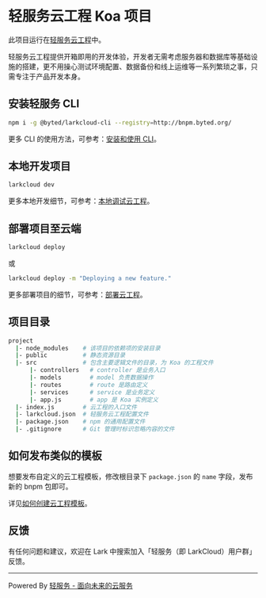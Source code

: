 # 轻服务云工程 Koa 项目

此项目运行在[轻服务云工程](https://larkcloud.bytedance.net/docs/cloud-project/quickstart.html)中。

轻服务云工程提供开箱即用的开发体验，开发者无需考虑服务器和数据库等基础设施的搭建，更不用操心测试环境配置、数据备份和线上运维等一系列繁琐之事，只需专注于产品开发本身。

## 安装轻服务 CLI

```sh
npm i -g @byted/larkcloud-cli --registry=http://bnpm.byted.org/
```

更多 CLI 的使用方法，可参考：[安装和使用 CLI](https://larkcloud.bytedance.net/docs/cloud-project/cli.html)。

## 本地开发项目

```sh
larkcloud dev
```

更多本地开发细节，可参考：[本地调试云工程](https://larkcloud.bytedance.net/docs/cloud-project/dev.html)。

## 部署项目至云端

```sh
larkcloud deploy
```

或

```sh
larkcloud deploy -m "Deploying a new feature."
```

更多部署项目的细节，可参考：[部署云工程](https://larkcloud.bytedance.net/docs/cloud-project/deploy.html)。

## 项目目录

```sh
project
  |- node_modules    # 该项目的依赖项的安装目录
  |- public          # 静态资源目录
  |- src             # 包含主要逻辑文件的目录，为 Koa 的工程文件
      |- controllers   # controller 是业务入口
      |- models        # model 负责数据操作
      |- routes        # route 是路由定义
      |- services      # service 是业务定义
      |- app.js        # app 是 Koa 实例定义
  |- index.js        # 云工程的入口文件
  |- larkcloud.json  # 轻服务云工程配置文件
  |- package.json    # npm 的通用配置文件
  |- .gitignore      # Git 管理时标识忽略内容的文件
```
## 如何发布类似的模板
想要发布自定义的云工程模板，修改根目录下 `package.json` 的 `name` 字段，发布新的 bnpm 包即可。

详见[如何创建云工程模板](https://larkcloud.bytedance.net/docs/cloud-project/custom-template.html)。

## 反馈

有任何问题和建议，欢迎在 Lark 中搜索加入「轻服务（即 LarkCloud）用户群」反馈。

---
Powered By [轻服务 - 面向未来的云服务](https://larkcloud.com)
